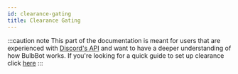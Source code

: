 ```yaml
---
id: clearance-gating
title: Clearance Gating
---
```


:::caution note
This part of the documentation is meant for users that are experienced with [Discord's API](https://discord.com/developers/docs/intro) and want to have a deeper understanding of 
how BulbBot works. If you're looking for a quick guide to set up clearance click [here](clearance.md)
:::